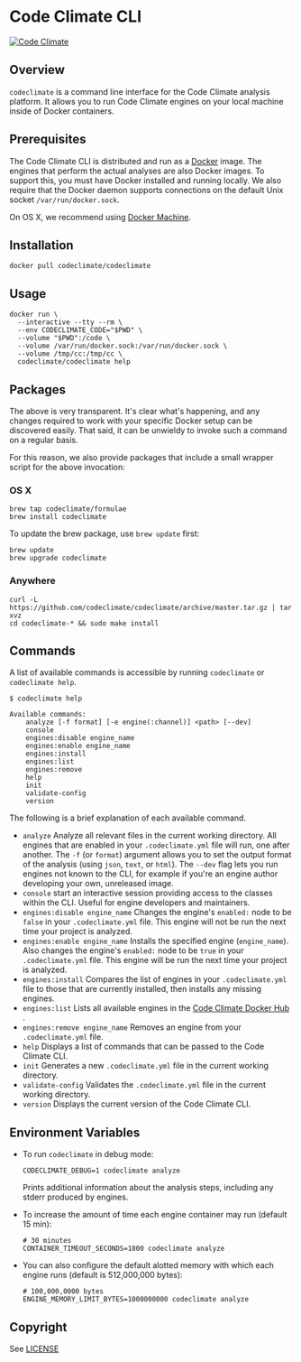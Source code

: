 # Code Climate CLI

[![Code Climate](https://codeclimate.com/github/codeclimate/codeclimate/badges/gpa.svg)](https://codeclimate.com/github/codeclimate/codeclimate)

## Overview

`codeclimate` is a command line interface for the Code Climate analysis
platform. It allows you to run Code Climate engines on your local machine inside
of Docker containers.

## Prerequisites

The Code Climate CLI is distributed and run as a
[Docker](https://www.docker.com) image. The engines that perform the actual
analyses are also Docker images. To support this, you must have Docker installed
and running locally. We also require that the Docker daemon supports connections
on the default Unix socket `/var/run/docker.sock`.

On OS X, we recommend using [Docker Machine](https://docs.docker.com/machine/).

## Installation

```console
docker pull codeclimate/codeclimate
```

## Usage

```console
docker run \
  --interactive --tty --rm \
  --env CODECLIMATE_CODE="$PWD" \
  --volume "$PWD":/code \
  --volume /var/run/docker.sock:/var/run/docker.sock \
  --volume /tmp/cc:/tmp/cc \
  codeclimate/codeclimate help
```

## Packages

The above is very transparent. It's clear what's happening, and any changes
required to work with your specific Docker setup can be discovered easily. That
said, it can be unwieldy to invoke such a command on a regular basis.

For this reason, we also provide packages that include a small wrapper script
for the above invocation:

### OS X

```console
brew tap codeclimate/formulae
brew install codeclimate
```

To update the brew package, use `brew update` first:

```console
brew update
brew upgrade codeclimate
```

### Anywhere

```console
curl -L https://github.com/codeclimate/codeclimate/archive/master.tar.gz | tar xvz
cd codeclimate-* && sudo make install
```

## Commands

A list of available commands is accessible by running `codeclimate` or
`codeclimate help`.

```console
$ codeclimate help

Available commands:
    analyze [-f format] [-e engine(:channel)] <path> [--dev]
    console
    engines:disable engine_name
    engines:enable engine_name
    engines:install
    engines:list
    engines:remove
    help
    init
    validate-config
    version
```

The following is a brief explanation of each available command.

* `analyze`
  Analyze all relevant files in the current working directory. All
  engines that are enabled in your `.codeclimate.yml` file will run, one after
  another. The `-f` (or `format`) argument allows you to set the output format of
  the analysis (using `json`, `text`, or `html`). The `--dev` flag lets you run
  engines not known to the CLI, for example if you're an engine author developing
  your own, unreleased image.
* `console`
  start an interactive session providing access to the classes
  within the CLI. Useful for engine developers and maintainers.
* `engines:disable engine_name`
  Changes the engine's `enabled:` node to be `false` in your `.codeclimate.yml`
  file. This engine will not be run the next time your project is analyzed.
* `engines:enable engine_name`
  Installs the specified engine (`engine_name`). Also changes the engine's
  `enabled:` node to be `true` in your `.codeclimate.yml` file. This engine
  will be run the next time your project is analyzed.
* `engines:install`
  Compares the list of engines in your `.codeclimate.yml` file to those that
  are currently installed, then installs any missing engines.
* `engines:list`
  Lists all available engines in the
  [Code Climate Docker Hub](https://hub.docker.com/u/codeclimate/)
  .
* `engines:remove engine_name`
  Removes an engine from your `.codeclimate.yml` file.
* `help`
  Displays a list of commands that can be passed to the Code Climate CLI.
* `init`
  Generates a new `.codeclimate.yml` file in the current working directory.
* `validate-config`
  Validates the `.codeclimate.yml` file in the current working directory.
* `version`
  Displays the current version of the Code Climate CLI.

## Environment Variables

* To run `codeclimate` in debug mode:

  ```
  CODECLIMATE_DEBUG=1 codeclimate analyze
  ```

  Prints additional information about the analysis steps, including any stderr
  produced by engines.

* To increase the amount of time each engine container may run (default 15 min):

  ```
  # 30 minutes
  CONTAINER_TIMEOUT_SECONDS=1800 codeclimate analyze
  ```

* You can also configure the default alotted memory with which each engine runs
  (default is 512,000,000 bytes):

  ```
  # 100,000,0000 bytes
  ENGINE_MEMORY_LIMIT_BYTES=1000000000 codeclimate analyze
  ```

## Copyright

See [LICENSE](LICENSE)
